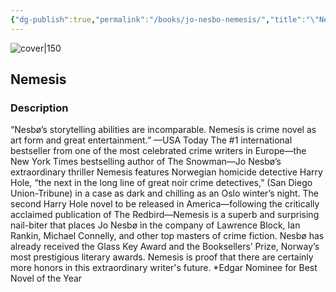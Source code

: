 ```yaml
---
{"dg-publish":true,"permalink":"/books/jo-nesbo-nemesis/","title":"\"Nemesis\"","tags":["crime","thriller"]}
---
```




![cover|150](http://books.google.com/books/content?id=MBQDIIKPmuYC&printsec=frontcover&img=1&zoom=1&edge=curl&source=gbs_api)

## Nemesis

### Description

“Nesbø’s storytelling abilities are incomparable. Nemesis is crime novel as art form and great entertainment.” —USA Today The #1 international bestseller from one of the most celebrated crime writers in Europe—the New York Times bestselling author of The Snowman—Jo Nesbø’s extraordinary thriller Nemesis features Norwegian homicide detective Harry Hole, “the next in the long line of great noir crime detectives,” (San Diego Union-Tribune) in a case as dark and chilling as an Oslo winter’s night. The second Harry Hole novel to be released in America—following the critically acclaimed publication of The Redbird—Nemesis is a superb and surprising nail-biter that places Jo Nesbø in the company of Lawrence Block, Ian Rankin, Michael Connelly, and other top masters of crime fiction. Nesbø has already received the Glass Key Award and the Booksellers’ Prize, Norway’s most prestigious literary awards. Nemesis is proof that there are certainly more honors in this extraordinary writer's future. *Edgar Nominee for Best Novel of the Year
```
